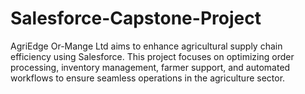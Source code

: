 # Salesforce-Capstone-Project
AgriEdge Or-Mange Ltd aims to enhance agricultural supply chain efficiency using Salesforce. This project focuses on optimizing order processing, inventory management, farmer support, and automated workflows to ensure seamless operations in the agriculture sector.
